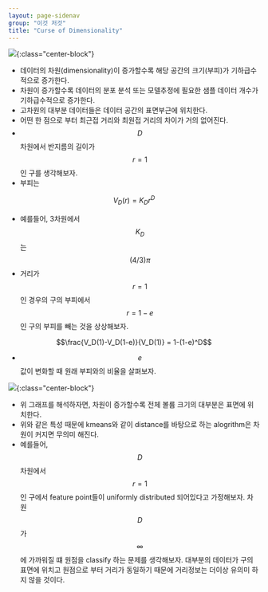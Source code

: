 ```yaml
---
layout: page-sidenav
group: "이것 저것"
title: "Curse of Dimensionality"
---
```


![]({{site.baseurl}}/images/ml_study/junk/cod1.png){:class="center-block"}

- 데이터의 차원(dimensionality)이 증가할수록 해당 공간의 크기(부피)가 기하급수적으로 증가한다.
- 차원이 증가할수록 데이터의 분포 분석 또는 모델추정에 필요한 샘플 데이터 개수가 기하급수적으로 증가한다.
- 고차원의 대부분 데이터들은 데이터 공간의 표면부근에 위치한다.
- 어떤 한 점으로 부터 최근접 거리와 최원접 거리의 차이가 거의 없어진다.
- $$D$$ 차원에서 반지름의 길이가 $$r=1$$ 인 구를 생각해보자.
- 부피는

$$V_D(r)=K_Dr^D$$

- 예를들어, 3차원에서 $$K_D$$는 $$(4/3)\pi$$
- 거리가 $$r = 1 $$인 경우의 구의 부피에서 $$r = 1-e$$인 구의 부피를 빼는 것을 상상해보자.

$$\frac{V_D(1)-V_D(1-e)}{V_D(1)} = 1-(1-e)^D$$

- $$e$$ 값이 변화할 때 원래 부피와의 비율을 살펴보자.

![]({{site.baseurl}}/images/ml_study/junk/cod2.png){:class="center-block"}

- 위 그래프를 해석하자면, 차원이 증가할수록 전체 볼륨 크기의 대부분은 표면에 위치한다.
- 위와 같은 특성 때문에 kmeans와 같이 distance를 바탕으로 하는 alogrithm은 차원이 커지면 무의미 해진다.
- 예를들어, $$D$$ 차원에서 $$r=1$$인 구에서 feature point들이 uniformly distributed 되어있다고 가정해보자. 차원 $$D$$가 $$\infty$$에 가까워질 떄 원점을 classify 하는 문제를 생각해보자. 대부분의 데이터가 구의 표면에 위치고 원점으로 부터 거리가 동일하기 때문에 거리정보는 더이상 유의미 하지 않을 것이다.


